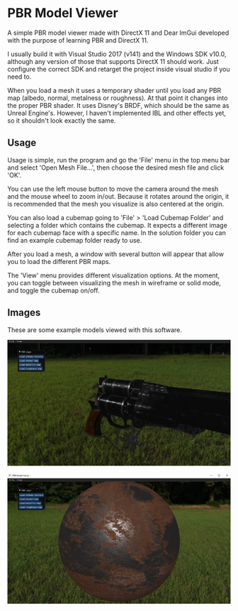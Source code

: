 # PBR Model Viewer

A simple PBR model viewer made with DirectX 11 and Dear ImGui developed with the purpose of learning PBR and DirectX 11.

I usually build it with Visual Studio 2017 (v141) and the Windows SDK v10.0, although any version of those that supports DirectX 11 should work. Just configure the correct SDK and retarget the project inside visual studio if you need to.

When you load a mesh it uses a temporary shader until you load any PBR map (albedo, normal, metalness or roughness). At that point it changes into the proper PBR shader.
It uses Disney's BRDF, which should be the same as Unreal Engine's. However, I haven't implemented IBL and other effects yet, so it shouldn't look exactly the same.

## Usage

Usage is simple, run the program and go the 'File' menu in the top menu bar and select 'Open Mesh File...', then choose the desired mesh file and click 'OK'.

You can use the left mouse button to move the camera around the mesh and the mouse wheel to zoom in/out.
Because it rotates around the origin, it is recommended that the mesh you visualize is also centered at the origin.

You can also load a cubemap going to 'File' > 'Load Cubemap Folder' and selecting a folder which contains the cubemap. It expects a different image for each cubemap face with a specific name. In the solution folder you can find an example cubemap folder ready to use.

After you load a mesh, a window with several button will appear that allow you to load the different PBR maps.

The 'View' menu provides different visualization options. At the moment, you can toggle between visualizing the mesh in wireframe or solid mode, and toggle the cubemap on/off.

## Images

These are some example models viewed with this software.

![cerberus](/images/cerberus.png)

![rust](/images/rust.png)
